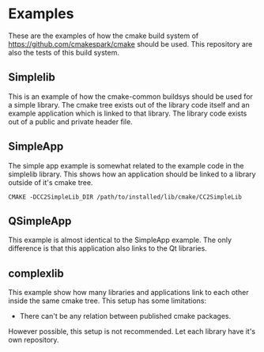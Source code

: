 # Examples

These are the examples of how the cmake build system of https://github.com/cmakespark/cmake should be used.
This repository are also the tests of this build system.

## Simplelib

This is an example of how the cmake-common buildsys should be used for a simple library.
The cmake tree exists out of the library code itself and an example application which is linked to that library.
The library code exists out of a public and private header file.

## SimpleApp

The simple app example is somewhat related to the example code in the simplelib library.
This shows how an application should be linked to a library outside of it's cmake tree.

```
CMAKE -DCC2SimpleLib_DIR /path/to/installed/lib/cmake/CC2SimpleLib
```

## QSimpleApp

This example is almost identical to the SimpleApp example. 
The only difference is that this application also links to the Qt libraries.

## complexlib

This example show how many libraries and applications link to each other inside the same cmake tree.
This setup has some limitations:
- There can't be any relation between published cmake packages.

However possible, this setup is not recommended.
Let each library have it's own repository.
